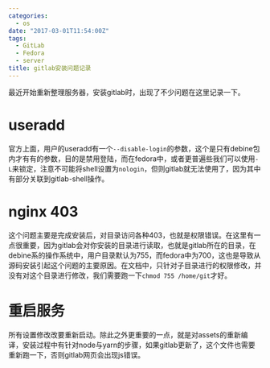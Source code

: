 ```yaml
---
categories: 
  - os
date: "2017-03-01T11:54:00Z"
tags:
  - GitLab
  - Fedora
  - server
title: gitlab安装问题记录
---
```


最近开始重新整理服务器，安装gitlab时，出现了不少问题在这里记录一下。
<!--more-->

# useradd
官方上面，用户的useradd有一个`--disable-login`的参数，这个是只有debine包内才有有的参数，目的是禁用登陆，而在fedora中，或者更普遍些我们可以使用`-L`来锁定，注意不可能将shell设置为`nologin`，但则gitlab就无法使用了，因为其中有部分关联到gitlab-shell操作。

# nginx 403
这个问题主要是完成安装后，对目录访问各种403，也就是权限错误。在这里有一点很重要，因为gitlab会对你安装的目录进行读取，也就是gitlab所在的目录，在debine系的操作系统中，用户目录默认为755，而fedora中为700，这也是导致从源码安装引起这个问题的主要原因。在文档中，只针对子目录进行的权限修改，并没有对这个目录进行修改，我们需要跑一下`chmod 755 /home/git`才好。

# 重启服务
所有设置修改改要重新启动。除此之外更重要的一点，就是对assets的重新编译，安装过程中有针对node与yarn的步骤，如果gitlab更新了，这个文件也需要重新跑一下，否则gitlab网页会出现js错误。
